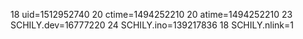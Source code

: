 18 uid=1512952740
20 ctime=1494252210
20 atime=1494252210
23 SCHILY.dev=16777220
24 SCHILY.ino=139217836
18 SCHILY.nlink=1
